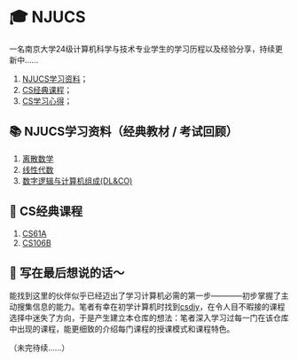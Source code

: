# 🎓 NJUCS
一名南京大学24级计算机科学与技术专业学生的学习历程以及经验分享，持续更新中......
1. [NJUCS学习资料](#学习资料)；
2. [CS经典课程](#经典课程)；
3. [CS学习心得](#学习心得)；
<a id="学习资料"></a>
## 📚 NJUCS学习资料（经典教材 / 考试回顾）
1. [离散数学](./离散数学/Readme.md#离散数学)
2. [线性代数](./线性代数/Readme.md#线性代数)
3. [数字逻辑与计算机组成(DL&CO)](./数字逻辑与计算机组成（DL&CO）/Readme.md#DL&CO)
<a id="经典课程"></a>
## 🏫 CS经典课程
1. [CS61A](./CS61A.md#CS61a)
2. [CS106B](./CS106b_Qt/Readme.md#cs106b)
<a id="学习心得"></a>
## 🧰 写在最后想说的话～
能找到这里的伙伴似乎已经迈出了学习计算机必需的第一步————初步掌握了主动搜集信息的能力。笔者有幸在初学计算机时找到[csdiy](https://csdiy.wiki/)，在令人目不暇接的课程选择中迷失了方向，于是产生建立本仓库的想法：笔者深入学习过每一门在该仓库中出现的课程，能更细致的介绍每门课程的授课模式和课程特色。 

（未完待续......）

